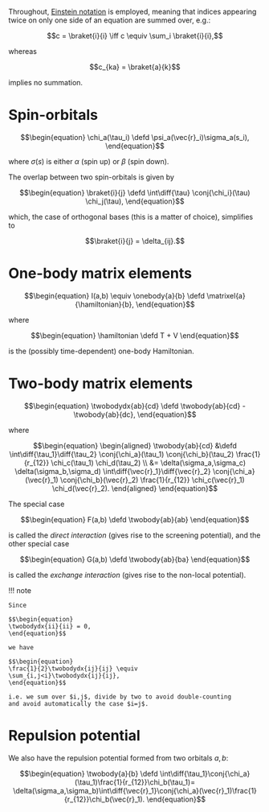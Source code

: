 Throughout, [Einstein
notation](https://en.wikipedia.org/wiki/Einstein_notation) is
employed, meaning that indices appearing twice on only one side of an
equation are summed over, e.g.:

$$c = \braket{i}{i} \iff c \equiv \sum_i \braket{i}{i},$$

whereas

$$c_{ka} = \braket{a}{k}$$

implies no summation.

# Spin-orbitals

$$\begin{equation}
\chi_a(\tau_i) \defd
\psi_a(\vec{r}_i)\sigma_a(s_i),
\end{equation}$$

where $\sigma(s)$ is either $\alpha$ (spin up) or $\beta$
(spin down).

The overlap between two spin-orbitals is given by

$$\begin{equation}
\braket{i}{j} \defd \int\diff{\tau} \conj{\chi_i}(\tau) \chi_j(\tau),
\end{equation}$$

which, the case of orthogonal bases (this is a matter of choice),
simplifies to

$$\braket{i}{j} = \delta_{ij}.$$

# One-body matrix elements

$$\begin{equation}
I(a,b) \equiv \onebody{a}{b} \defd \matrixel{a}{\hamiltonian}{b},
\end{equation}$$

where

$$\begin{equation}
\hamiltonian \defd T + V
\end{equation}$$

is the (possibly time-dependent) one-body Hamiltonian.

# Two-body matrix elements

$$\begin{equation}
\twobodydx{ab}{cd} \defd
\twobody{ab}{cd} - \twobody{ab}{dc},
\end{equation}$$

where

$$\begin{equation}
\begin{aligned}
\twobody{ab}{cd} &\defd
\int\diff{\tau_1}\diff{\tau_2}
\conj{\chi_a}(\tau_1)
\conj{\chi_b}(\tau_2)
\frac{1}{r_{12}}
\chi_c(\tau_1)
\chi_d(\tau_2) \\
&=
\delta(\sigma_a,\sigma_c)
\delta(\sigma_b,\sigma_d)
\int\diff{\vec{r}_1}\diff{\vec{r}_2}
\conj{\chi_a}(\vec{r}_1)
\conj{\chi_b}(\vec{r}_2)
\frac{1}{r_{12}}
\chi_c(\vec{r}_1)
\chi_d(\vec{r}_2).
\end{aligned}
\end{equation}$$

The special case

$$\begin{equation}
F(a,b) \defd \twobody{ab}{ab}
\end{equation}$$

is called the *direct interaction* (gives rise to the screening
potential), and the other special case

$$\begin{equation}
G(a,b) \defd \twobody{ab}{ba}
\end{equation}$$

is called the *exchange interaction* (gives rise to the non-local
potential).

!!! note

    Since

    $$\begin{equation}
    \twobodydx{ii}{ii} = 0,
    \end{equation}$$

    we have

    $$\begin{equation}
    \frac{1}{2}\twobodydx{ij}{ij} \equiv
    \sum_{i,j<i}\twobodydx{ij}{ij},
    \end{equation}$$

    i.e. we sum over $i,j$, divide by two to avoid double-counting
    and avoid automatically the case $i=j$.

# Repulsion potential

We also have the repulsion potential formed from two orbitals $a,b$:

$$\begin{equation}
\twobody{a}{b} \defd
\int\diff{\tau_1}\conj{\chi_a}(\tau_1)\frac{1}{r_{12}}\chi_b(\tau_1)=
\delta(\sigma_a,\sigma_b)\int\diff{\vec{r}_1}\conj{\chi_a}(\vec{r}_1)\frac{1}{r_{12}}\chi_b(\vec{r}_1).
\end{equation}$$
